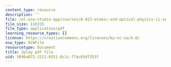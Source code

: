 ```yaml
---
content_type: resource
description: ''
file: /ol-ocw-studio-app/courses/8-422-atomic-and-optical-physics-ii-spring-2013/5896a872311103510c1cf7ac65df253f_k0X7iSaPM38.pdf
file_size: 116315
file_type: application/pdf
learning_resource_types: []
license: https://creativecommons.org/licenses/by-nc-sa/4.0/
ocw_type: OCWFile
resourcetype: Document
title: 3play pdf file
uid: 5896a872-3111-0351-0c1c-f7ac65df253f
---
```

